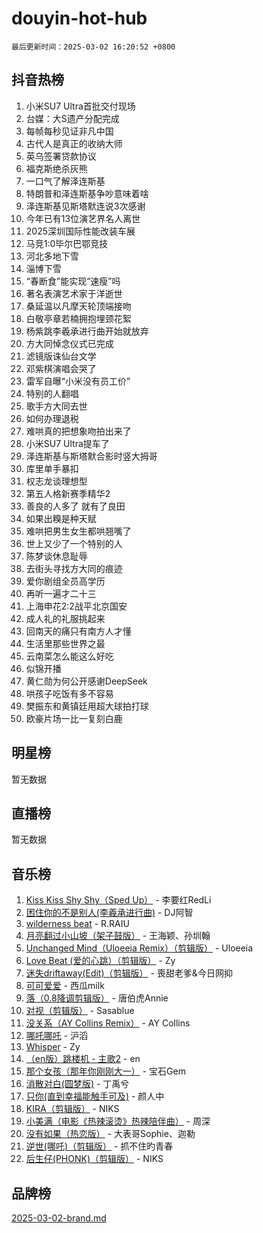 # douyin-hot-hub

`最后更新时间：2025-03-02 16:20:52 +0800`

## 抖音热榜

1. 小米SU7 Ultra首批交付现场
1. 台媒：大S遗产分配完成
1. 每帧每秒见证非凡中国
1. 古代人是真正的收纳大师
1. 英乌签署贷款协议
1. 福克斯绝杀灰熊
1. 一口气了解泽连斯基
1. 特朗普和泽连斯基争吵意味着啥
1. 泽连斯基见斯塔默连说3次感谢
1. 今年已有13位演艺界名人离世
1. 2025深圳国际性能改装车展
1. 马竞1:0毕尔巴鄂竞技
1. 河北多地下雪
1. 淄博下雪
1. “春断食”能实现“速瘦”吗
1. 著名表演艺术家于洋逝世
1. 桑延温以凡摩天轮顶端接吻
1. 白敬亭章若楠拥抱埋颈花絮
1. 杨紫跳李羲承进行曲开始就放弃
1. 方大同悼念仪式已完成
1. 滤镜版诛仙台文学
1. 邓紫棋演唱会哭了
1. 雷军自曝“小米没有员工价”
1. 特别的人翻唱
1. 歌手方大同去世
1. 如何办理退税
1. 难哄真的把想象吻拍出来了
1. 小米SU7 Ultra提车了
1. 泽连斯基与斯塔默合影时竖大拇哥
1. 库里单手暴扣
1. 权志龙谈理想型
1. 第五人格新赛季精华2
1. 善良的人多了 就有了良田
1. 如果出糗是种天赋
1. 难哄把男生女生都哄翘嘴了
1. 世上又少了一个特别的人
1. 陈梦谈休息耻辱
1. 去街头寻找方大同的痕迹
1. 爱你剧组全员高学历
1. 再听一遍才二十三
1. 上海申花2:2战平北京国安
1. 成人礼的礼服挑起来
1. 回南天的痛只有南方人才懂
1. 生活里那些世界之最
1. 云南菜怎么能这么好吃
1. 似锦开播
1. 黄仁勋为何公开感谢DeepSeek
1. 哄孩子吃饭有多不容易
1. 樊振东和黄镇廷用超大球拍打球
1. 欧豪片场一比一复刻白鹿

## 明星榜

暂无数据

## 直播榜

暂无数据

## 音乐榜

1. [Kiss Kiss Shy Shy（Sped Up）](https://sf3-cdn-tos.douyinstatic.com/obj/tos-cn-ve-2774/oYpXDAeGgQK0zfPaji7iKUixpCXFGILeLGmvYA) - 李要红RedLi
1. [困住你的不是别人(李羲承进行曲)](https://sf3-cdn-tos.douyinstatic.com/obj/tos-cn-ve-2774/okWrrVL1iQGZbfHVeCPAe7IaerYfM2jEQi5mNI) - DJ阿智
1. [wilderness beat](https://sf3-cdn-tos.douyinstatic.com/obj/tos-cn-ve-2774/o0oBmODSFCpfFdLRGzAAFC2ah9AIMEQfAOueVE) - R.RAIU
1. [月亮翻过小山坡（架子鼓版）](https://sf3-cdn-tos.douyinstatic.com/obj/tos-cn-ve-2774/oMNeN2LYSVP6MMtoAQFGfeQDeftQqYPEErIl8Y) - 王海颖、孙圳翰
1. [Unchanged Mind（Uloeeia Remix）（剪辑版）](https://sf3-cdn-tos.douyinstatic.com/obj/tos-cn-ve-2774/oIHYu1YfsziJqmggAqBsXOiiI2Y1QB6I61RsMW) - Uloeeia
1. [Love Beat  (爱的心跳）（剪辑版）](https://sf3-cdn-tos.douyinstatic.com/obj/tos-cn-ve-2774/oUlARwvEINIisZ9nCnKMZiYFGfCCYLtDADDBge) - Zy
1. [迷失driftaway(Edit)（剪辑版）](https://sf3-cdn-tos.douyinstatic.com/obj/tos-cn-ve-2774/ogaa1xGNeFO6FCaMgO8PzzAceEI4fBLDMi15H3) - 喪甜老爹&今日网抑
1. [可可爱爱](https://sf3-cdn-tos.douyinstatic.com/obj/tos-cn-ve-2774/0deb1e75aea643b9927ba26aaafa29dd) - 西瓜milk
1. [落（0.8降调剪辑版）](https://sf3-cdn-tos.douyinstatic.com/obj/tos-cn-ve-2774/ociN0WUv3APijBYr6DUmAHmdkZ5MjM6gIF3iA) - 唐伯虎Annie
1. [对视（剪辑版）](https://sf3-cdn-tos.douyinstatic.com/obj/tos-cn-ve-2774/ogKtIhiB0WfAa18F9z3uWODMtZi2ysB1VuAIsQ) - Sasablue
1. [没关系（AY Collins Remix）](https://sf3-cdn-tos.douyinstatic.com/obj/tos-cn-ve-2774/oIBbI5Ghw4zdUCQMJrDEFaAQilZP3EIDSi7MW) - AY Collins
1. [哪吒哪吒](https://sf3-cdn-tos.douyinstatic.com/obj/tos-cn-ve-2774/oUkQCgCDnBanFehFEFQDxCQntAOIfp9gyZYFVo) - 沪滔
1. [Whisper](https://sf5-hl-cdn-tos.douyinstatic.com/obj/tos-cn-ve-2774/oEeYKDxIDCFuArkftgkGqCnG7xZtRC2rEMKBQi) - Zy
1. [（en版）跳楼机 - 主歌2](https://sf3-cdn-tos.douyinstatic.com/obj/tos-cn-ve-2774/oklN6GvgQ2L8DpPeaAGf1gPeyKzjXFwHIwoCZv) - en
1. [那个女孩（那年你刚刚大一）](https://sf3-cdn-tos.douyinstatic.com/obj/tos-cn-ve-2774/o4IZw7TlivwiBBBMA2rIgWrGNIrjFroh6bPqQ) - 宝石Gem
1. [消散对白(圆梦版)](https://sf5-hl-cdn-tos.douyinstatic.com/obj/tos-cn-ve-2774/og4jB5I5IizzoZVAAAzWgBMAsMDWoArfwBOiFs) - 丁禹兮
1. [只你(直到幸福能触手可及)](https://sf3-cdn-tos.douyinstatic.com/obj/tos-cn-ve-2774/o0lBkRDzFTeaVSUz3ZZSCBVtZ5DIMQGfgmEAuE) - 颜人中
1. [KIRA（剪辑版）](https://sf3-cdn-tos.douyinstatic.com/obj/tos-cn-ve-2774/o0Bq3TvdHqOfzihWrHyABMociuMA3Inwsbx9Wi) - NIKS
1. [小美满（电影《热辣滚烫》热辣陪伴曲）](https://sf3-cdn-tos.douyinstatic.com/obj/tos-cn-ve-2774/o0GAn2lSgfZIDUgtevCGDQYnFg4CwnrBaxbTZL) - 周深
1. [没有如果（热恋版）](https://sf3-cdn-tos.douyinstatic.com/obj/tos-cn-ve-2774/o4iETqbxIThtCXlBeV0DfAhZsbCFGhagYupnMx) - 大表哥Sophie、迦勒
1. [逆世(哪吒)（剪辑版）](https://sf3-cdn-tos.douyinstatic.com/obj/tos-cn-ve-2774/oMIEZAfEogrLnzfDWMBiZKCWuXIUFLtRDsOFWs) - 抓不住旳青春
1. [后生仔(PHONK)（剪辑版）](https://sf3-cdn-tos.douyinstatic.com/obj/tos-cn-ve-2774/o0TzmfumdQAJ1aGG9F5LfTXIYeGcqYKRPAeFdJ) - NIKS

## 品牌榜

[2025-03-02-brand.md](2025-03-02-brand.md)
